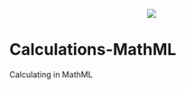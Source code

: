 <p align="center">
  <img src="https://raw.githubusercontent.com/luqmanmalik/Calculations-MathML/master/CMML_cover.png">
</p>

# Calculations-MathML
Calculating in MathML

